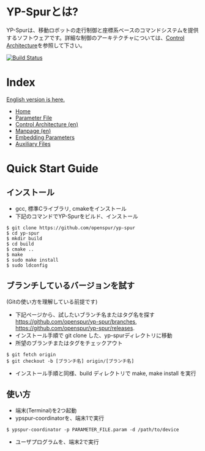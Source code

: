 # YP-Spurとは?

YP-Spurは、移動ロボットの走行制御と座標系ベースのコマンドシステムを提供するソフトウェアです。詳細な制御のアーキテクチャについては、[Control Architecture](./Control-Architecture.md)を参照して下さい。

[![Build Status](https://travis-ci.org/openspur/yp-spur.svg?branch=master)](https://travis-ci.org/openspur/yp-spur)


# Index

[English version is here.](README.md)

* [Home](README.ja.md)
* [Parameter File](Parameter-File.ja.md)
* [Control Architecture (en)](Control-Architecture.md)
* [Manpage (en)](Manpage.md)
* [Embedding Parameters](Embedding-Parameters.ja.md)
* [Auxiliary Files](Auxiliary-Files.md)


# Quick Start Guide

## インストール

* gcc, 標準Cライブラリ, cmakeをインストール
* 下記のコマンドでYP-Spurをビルド、インストール
```
$ git clone https://github.com/openspur/yp-spur
$ cd yp-spur
$ mkdir build
$ cd build
$ cmake ..
$ make
$ sudo make install
$ sudo ldconfig
```

## ブランチしているバージョンを試す

(Gitの使い方を理解している前提です)

* 下記ページから、試したいブランチ名またはタグ名を探す
https://github.com/openspur/yp-spur/branches, https://github.com/openspur/yp-spur/releases.
* インストール手順で git clone した、yp-spurディレクトリに移動
* 所望のブランチまたはタグをチェックアウト
```
$ git fetch origin
$ git checkout -b [ブランチ名] origin/[ブランチ名]
```
* インストール手順と同様、build ディレクトリで make, make install を実行

## 使い方

* 端末(Terminal)を2つ起動
* ypspur-coordinatorを、端末1で実行
```
$ ypspur-coordinator -p PARAMETER_FILE.param -d /path/to/device
```
* ユーザプログラムを、端末2で実行
